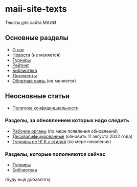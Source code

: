 # maii-site-texts
Тексты для сайта МАИИ

## Основные разделы
- [О нас](https://github.com/nfarukshin/maii-site-texts/blob/main/main/about.md)
- [Новости](https://www.maii.li/news) (не меняется)
- [Турниры](https://github.com/nfarukshin/maii-site-texts/blob/main/main/tournaments.md)
- [Рейтинг](https://github.com/nfarukshin/maii-site-texts/blob/main/main/rating.md)
- [Библиотека](https://github.com/nfarukshin/maii-site-texts/blob/main/main/library.md) 
- [Документы](https://github.com/nfarukshin/maii-site-texts/blob/main/main/documents.md)
- [Обратная связь](https://www.maii.li/contact) (не меняется)

## Неосновные статьи
- [Политика конфиденциальности](https://github.com/nfarukshin/maii-site-texts/blob/main/other/privacy.md)

### Разделы, за обновлением которых надо следить
- [Рабочие органы](https://github.com/nfarukshin/maii-site-texts/blob/main/about/who.md) (по мере появления обновлений)
- [Дисквалифицированные](https://github.com/nfarukshin/maii-site-texts/blob/main/workgroups/disqual.md) (обновить 11 августа 2022 года)
- [Турниры не ЧГК с эгидой](https://github.com/nfarukshin/maii-site-texts/blob/main/tournaments/aegis.md) (по мере появления)

### Разделы, которые пополняются сейчас
- [Турниры](https://github.com/nfarukshin/maii-site-texts/tree/main/tournaments)
- [Библиотека](https://github.com/nfarukshin/maii-site-texts/tree/main/library)

(буду ещё добавлять)
